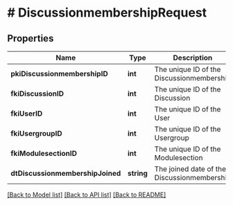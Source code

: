 # # DiscussionmembershipRequest

## Properties

Name | Type | Description | Notes
------------ | ------------- | ------------- | -------------
**pkiDiscussionmembershipID** | **int** | The unique ID of the Discussionmembership | [optional]
**fkiDiscussionID** | **int** | The unique ID of the Discussion |
**fkiUserID** | **int** | The unique ID of the User | [optional]
**fkiUsergroupID** | **int** | The unique ID of the Usergroup | [optional]
**fkiModulesectionID** | **int** | The unique ID of the Modulesection | [optional]
**dtDiscussionmembershipJoined** | **string** | The joined date of the Discussionmembership |

[[Back to Model list]](../../README.md#models) [[Back to API list]](../../README.md#endpoints) [[Back to README]](../../README.md)
